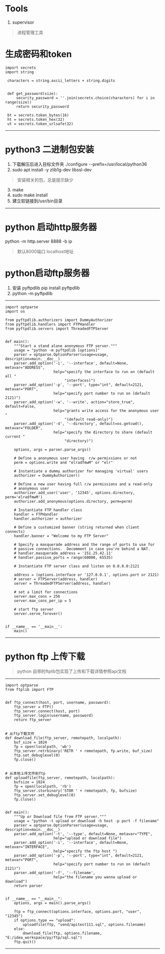 # Tools
1. supervisor 
> 进程管理工具


# 生成密码和token

    import secrets
    import string

     characters = string.ascii_letters + string.digits


     def get_password(size):
         security_password = ''.join(secrets.choice(characters) for i in range(size))
         return security_password

     bt = secrets.token_bytes(16)
     ht = secrets.token_hex(32)
     ut = secrets.token_urlsafe(32)
   
---
# python3 二进制包安装
1. 下载解压后进入目标文件夹  ./configure --prefix=/usr/local/python36
2. sudo apt install -y zlib1g-dev libssl-dev
> 安装相关的包，总是提示缺少

3. make
4. sudo make install
5. 建立软链接到/usr/bin目录

---

# python 启动http服务器
python -m http.server 8888 -b ip
> 默认8000端口 localhost地址

# python启动ftp服务器
1. 安装 pyftpdlib pip install pyftpdlib
2. python -m pyftpdlib 

---

    import optparse
    import os
    
    from pyftpdlib.authorizers import DummyAuthorizer
    from pyftpdlib.handlers import FTPHandler
    from pyftpdlib.servers import ThreadedFTPServer
    
    
    def main():
        """Start a stand alone anonymous FTP server."""
        usage = "python -m pyftpdlib [options]"
        parser = optparse.OptionParser(usage=usage, description=main.__doc__)
        parser.add_option('-i', '--interface', default=None, metavar="ADDRESS",
                          help="specify the interface to run on (default all "
                               "interfaces)")
        parser.add_option('-p', '--port', type="int", default=2121, metavar="PORT",
                          help="specify port number to run on (default 2121)")
        parser.add_option('-w', '--write', action="store_true", default=False,
                          help="grants write access for the anonymous user "
                               "(default read-only)")
        parser.add_option('-d', '--directory', default=os.getcwd(), metavar="FOLDER",
                          help="specify the directory to share (default current "
                               "directory)")
    
        options, args = parser.parse_args()
    
        # Define a anonymous user having  r/w permissions or not
        perm = options.write and "elradfmwM" or "elr"
    
        # Instantiate a dummy authorizer for managing 'virtual' users
        authorizer = DummyAuthorizer()
    
        # Define a new user having full r/w permissions and a read-only
        # anonymous user
        authorizer.add_user('user', '12345', options.directory, perm='elradfmwM')
        authorizer.add_anonymous(options.directory, perm=perm)
    
        # Instantiate FTP handler class
        handler = FTPHandler
        handler.authorizer = authorizer
    
        # Define a customized banner (string returned when client connects)
        handler.banner = "Welcome to my FTP Server"
    
        # Specify a masquerade address and the range of ports to use for
        # passive connections.  Decomment in case you're behind a NAT.
        # handler.masquerade_address = '151.25.42.11'
        # handler.passive_ports = range(60000, 65535)
    
        # Instantiate FTP server class and listen on 0.0.0.0:2121
    
        address = (options.interface or '127.0.0.1', options.port or 2121)
        # server = FTPServer(address, handler)
        server = ThreadedFTPServer(address, handler)
    
        # set a limit for connections
        server.max_cons = 256
        server.max_cons_per_ip = 5
    
        # start ftp server
        server.serve_forever()
    
    
    if __name__ == '__main__':
        main()
       
---
    
# python ftp 上传下载
> python 自带的ftplib包实现了上传和下载详情参照api文档

---
    import optparse
    from ftplib import FTP
    
    
    def ftp_connect(host, port, username, password):
        ftp_server = FTP()
        ftp_server.connect(host, port)
        ftp_server.login(username, password)
        return ftp_server
    
    
    # 从ftp下载文件
    def download_file(ftp_server, remotepath, localpath):
        buf_size = 1024
        fp = open(localpath, 'wb')
        ftp_server.retrbinary('RETR ' + remotepath, fp.write, buf_size)
        ftp.set_debuglevel(0)
        fp.close()
    
    
    # 从本地上传文件到ftp
    def uploadfile(ftp_server, remotepath, localpath):
        bufsize = 1024
        fp = open(localpath, 'rb')
        ftp_server.storbinary('STOR ' + remotepath, fp, bufsize)
        ftp_server.set_debuglevel(0)
        fp.close()
    
    
    def main():
        """Up or Download file from FTP server."""
        usage = "python -t upload or download -h host -p port -f filename"
        parser = optparse.OptionParser(usage=usage, description=main.__doc__)
        parser.add_option('-t', '--type', default=None, metavar="TYPE",
                          help="upload or download file")
        parser.add_option('-i', '--interface', default=None, metavar="INTERFACE",
                          help="specify the ftp host ")
        parser.add_option('-p', '--port', type="int", default=2121, metavar="PORT",
                          help="specify port number to run on (default 2121)")
        parser.add_option('-f', '--filename',
                          help="the filename you wanna upload or download")
        return parser
    
    
    if __name__ == "__main__":
        options, args = main().parse_args()
    
        ftp = ftp_connect(options.interface, options.port, "user", "12345")
        if options.type == "upload":
            uploadfile(ftp, "send/apitest111.sql", options.filename)
        else:
            download_file(ftp, options.filename, "E:/idea_workspace/py/ftp/sql.sql")
        ftp.quit()

---
    
    
  


